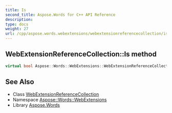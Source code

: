 ```yaml
---
title: Is
second_title: Aspose.Words for C++ API Reference
description: 
type: docs
weight: 27
url: /cpp/aspose.words.webextensions/webextensionreferencecollection/is/
---
```

## WebExtensionReferenceCollection::Is method




```cpp
virtual bool Aspose::Words::WebExtensions::WebExtensionReferenceCollection::Is(const System::TypeInfo &target) const override
```

## See Also

* Class [WebExtensionReferenceCollection](../)
* Namespace [Aspose::Words::WebExtensions](../../)
* Library [Aspose.Words](../../../)

